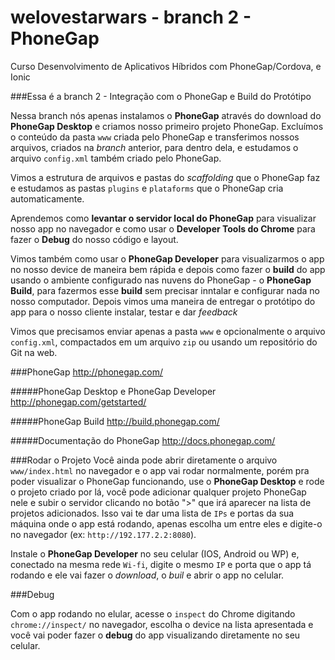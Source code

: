 # welovestarwars - branch 2 - PhoneGap
Curso Desenvolvimento de Aplicativos Híbridos com PhoneGap/Cordova, e Ionic

###Essa é a branch 2 - Integração com o PhoneGap e Build do Protótipo

Nessa branch nós apenas instalamos o **PhoneGap** através do download do **PhoneGap Desktop** e criamos nosso primeiro projeto PhoneGap. Excluímos o conteúdo da pasta `www` criada pelo PhoneGap e transferimos nossos arquivos, criados na _branch_ anterior, para dentro dela, e estudamos o arquivo `config.xml` também criado pelo PhoneGap.

Vimos a estrutura de arquivos e pastas do _scaffolding_ que o PhoneGap faz e estudamos as pastas `plugins` e `plataforms` que o PhoneGap cria automaticamente.

Aprendemos como **levantar o servidor local do PhoneGap** para visualizar nosso app no navegador e como usar o **Developer Tools do Chrome** para fazer o **Debug** do nosso código e layout.

Vimos também como usar o **PhoneGap Developer** para visualizarmos o app no nosso device de maneira bem rápida e depois como fazer o **build** do app usando o ambiente configurado nas nuvens do PhoneGap - o **PhoneGap Build**, para fazermos esse **build** sem precisar inntalar e configurar nada no nosso computador. Depois vimos uma maneira de entregar o protótipo do app para o nosso cliente instalar, testar e dar _feedback_

Vimos que precisamos enviar apenas a pasta `www` e opcionalmente o arquivo `config.xml`, compactados em um arquivo `zip` ou usando um repositório do Git na web.

###PhoneGap
http://phonegap.com/

#####PhoneGap Desktop e PhoneGap Developer
http://phonegap.com/getstarted/

#####PhoneGap Build
http://build.phonegap.com/

#####Documentação do PhoneGap
http://docs.phonegap.com/

###Rodar o Projeto
Você ainda pode abrir diretamente o arquivo `www/index.html` no navegador e o app vai rodar normalmente, porém pra poder visualizar o PhoneGap funcionando, use o **PhoneGap Desktop** e rode o projeto criado por lá, você pode adicionar qualquer projeto PhoneGap nele e subir o servidor clicando no botão ">" que irá aparecer na lista de projetos adicionados. Isso vai te dar uma lista de `IPs` e portas da sua máquina onde o app está rodando, apenas escolha um entre eles e digite-o no navegador (ex: `http://192.177.2.2:8080`).

Instale o **PhoneGap Developer** no seu celular (IOS, Android ou WP) e, conectado na mesma rede `Wi-fi`, digite o mesmo `IP` e porta que o app tá rodando e ele vai fazer o _download_, o _buil_ e abrir o app no celular.

###Debug

Com o app rodando no elular, acesse o `inspect` do Chrome digitando `chrome://inspect/` no navegador, escolha o device na lista apresentada e você vai poder fazer o **debug** do app visualizando diretamente no seu celular.

